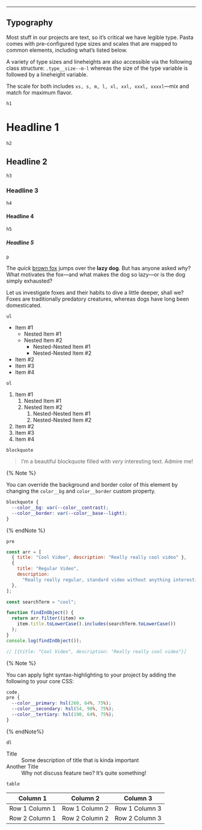 ---

## Typography

Most stuff in our projects are text, so it’s critical we have legible type. Pasta comes with pre-configured type sizes and scales that are mapped to common elements, including what’s listed below.

A variety of type sizes and lineheights are also accessible via the following class structure: `.type__size--m-l` whereas the size of the type variable is followed by a lineheight variable.

The scale for both includes `xs, s, m, l, xl, xxl, xxxl, xxxxl`—mix and match for maximum flavor.

`h1`

# Headline 1

`h2`

## Headline 2

`h3`

### Headline 3

`h4`

#### Headline 4

`h5`

##### Headline 5

`p`

The _quick_ [brown fox](https://en.wikipedia.org/wiki/The_quick_brown_fox_jumps_over_the_lazy_dog) jumps over the **lazy dog**. But has anyone asked _why_? What motivates the fox—and what makes the dog so lazy—or is the dog simply exhausted?

Let us investigate foxes and their habits to dive a little deeper, shall we? Foxes are traditionally predatory creatures, whereas dogs have long been domesticated.

`ul`

- Item #1
  - Nested Item #1
  - Nested Item #2
    - Nested-Nested Item #1
    - Nested-Nested Item #2
- Item #2
- Item #3
- Item #4

`ol`

1. Item #1
   1. Nested Item #1
   2. Nested Item #2
      1. Nested-Nested Item #1
      2. Nested-Nested Item #2
2. Item #2
3. Item #3
4. Item #4

`blockquote`

> I’m a beautiful blockquote filled with _very_ interesting text. Admire me!

{% Note %}

You can override the background and border color of this element by changing the `color__bg` and `color__border` custom property.

```css
blockquote {
  --color__bg: var(--color__contrast);
  --color__border: var(--color__base--light);
}
```

{% endNote %}

`pre`

```javascript
const arr = [
  { title: "Cool Video", description: "Really really cool video" },
  {
    title: "Regular Video",
    description:
      "Really really regular, standard video without anything interesting",
  },
];

const searchTerm = "cool";

function findInObject() {
  return arr.filter((item) =>
    item.title.toLowerCase().includes(searchTerm.toLowerCase())
  );
}
console.log(findInObject());

// [{title: "Cool Video", description: "Really really cool video"}]
```

{% Note %}

You can apply light syntax-highlighting to your project by adding the following to your core CSS:

```css
code,
pre {
  --color__primary: hsl(260, 64%, 75%);
  --color__secondary: hsl(54, 90%, 75%);
  --color__tertiary: hsl(190, 64%, 75%);
}
```

{% endNote%}

`dl`

<dl>
  <dt>Title</dt>
  <dd>Some description of title that is kinda important</dd>
  <dt>Another Title</dt>
  <dd>Why not discuss feature two? It’s quite something!</dd>
</dl>

`table`

| Column 1       | Column 2       | Column 3       |
| -------------- | -------------- | -------------- |
| Row 1 Column 1 | Row 1 Column 2 | Row 1 Column 3 |
| Row 2 Column 1 | Row 2 Column 2 | Row 2 Column 3 |
